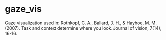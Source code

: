 # gaze_vis
Gaze visualization used in: 
Rothkopf, C. A., Ballard, D. H., & Hayhoe, M. M. (2007). Task and context determine where you look. Journal of vision, 7(14), 16-16.
